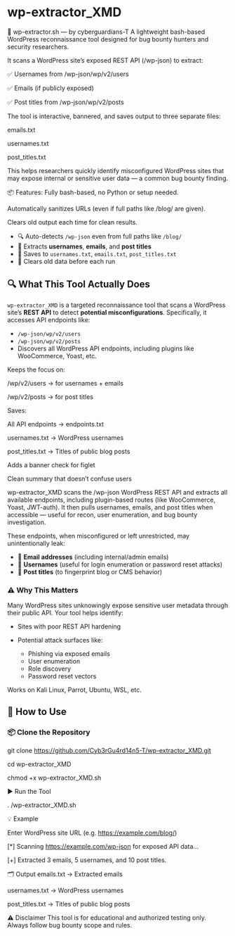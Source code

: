 # wp-extractor_XMD
🔱 wp-extractor.sh — by cyberguardians-T
A lightweight bash-based WordPress reconnaissance tool designed for bug bounty hunters and security researchers.

It scans a WordPress site’s exposed REST API (/wp-json) to extract:

✅ Usernames from /wp-json/wp/v2/users

✅ Emails (if publicly exposed)

✅ Post titles from /wp-json/wp/v2/posts

The tool is interactive, bannered, and saves output to three separate files:

emails.txt

usernames.txt

post_titles.txt

This helps researchers quickly identify misconfigured WordPress sites that may expose internal or sensitive user data — a common bug bounty finding.

📦 Features:
Fully bash-based, no Python or setup needed.

Automatically sanitizes URLs (even if full paths like /blog/ are given).

Clears old output each time for clean results.

- 🔍 Auto-detects `/wp-json` even from full paths like `/blog/`
- 📧 Extracts **usernames**, **emails**, and **post titles**
- 💾 Saves to `usernames.txt`, `emails.txt`, `post_titles.txt`
- 🧼 Clears old data before each run

## 🔍 What This Tool Actually Does

`wp-extractor_XMD` is a targeted reconnaissance tool that scans a WordPress site’s **REST API** to detect **potential misconfigurations**. Specifically, it accesses API endpoints like:

* `/wp-json/wp/v2/users`
* `/wp-json/wp/v2/posts`
* Discovers all WordPress API endpoints, including plugins like WooCommerce, Yoast, etc.

Keeps the focus on:

/wp/v2/users → for usernames + emails

/wp/v2/posts → for post titles

Saves:

All API endpoints → endpoints.txt

usernames.txt → WordPress usernames

post_titles.txt → Titles of public blog posts

Adds a banner check for figlet

Clean summary that doesn’t confuse users

wp-extractor_XMD scans the /wp-json WordPress REST API and extracts all available endpoints, including plugin-based routes (like WooCommerce, Yoast, JWT-auth). It then pulls usernames, emails, and post titles when accessible — useful for recon, user enumeration, and bug bounty investigation.

These endpoints, when misconfigured or left unrestricted, may unintentionally leak:

* 📧 **Email addresses** (including internal/admin emails)
* 👤 **Usernames** (useful for login enumeration or password reset attacks)
* 📰 **Post titles** (to fingerprint blog or CMS behavior)

### ⚠️ Why This Matters

Many WordPress sites unknowingly expose sensitive user metadata through their public API. Your tool helps identify:

* Sites with poor REST API hardening
* Potential attack surfaces like:

  * Phishing via exposed emails
  * User enumeration
  * Role discovery
  * Password reset vectors


Works on Kali Linux, Parrot, Ubuntu, WSL, etc.




## 🚀 How to Use

### 📦 Clone the Repository

git clone https://github.com/Cyb3rGu4rd14n5-T/wp-extractor_XMD.git


cd wp-extractor_XMD


chmod +x wp-extractor_XMD.sh


▶️ Run the Tool


. /wp-extractor_XMD.sh

💡 Example

Enter WordPress site URL (e.g. https://example.com/blog/)

[*] Scanning https://example.com/wp-json for exposed API data...



[+] Extracted 3 emails, 5 usernames, and 10 post titles.

🗂️ Output
emails.txt → Extracted emails

usernames.txt → WordPress usernames

post_titles.txt → Titles of public blog posts

⚠️ Disclaimer
This tool is for educational and authorized testing only.
Always follow bug bounty scope and rules.














